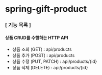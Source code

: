 # spring-gift-product

### [ 기능 목록 ]

#### 상품 CRUD를 수행하는 HTTP API 

- 상품 조회 (GET) : api/products
- 상품 추가 (POST) : api/products
- 상품 수정 (PUT, PATCH) : api/products/{id} 
- 상품 삭제 (DELETE) : api/products/{id}